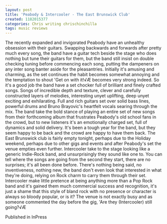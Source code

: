 ```yaml
---
layout: post
title: 'Peabody & Intercooler - The East Brunswick Club'
created: 1182015377
categories: Chris writing chrischinchilla
tags: music reviews
---
```


The recently expanded and invigorated Peabody have an unhealthy obsession with their guitars. Swapping backwards and forwards after pretty much every song, the band have a guitar tech beside the stage who does nothing but tune their guitars for them, but the band still insist on double checking tuning before commencing each song, putting the dampeners on any inter song banter aside for the pleasantries. Initially it's amusing and charming, as the set continues the habit becomes somewhat annoying and the temptation to shout 'Get on with it!√Æ becomes very strong indeed. So it's a good job the band have a set chocker full of brilliant and finely crafted songs. Songs of incredible depth and texture, clever and carefully constructed layers of melodies, interesting unyet uplifting, deep unyet exciting and exhilarating. Full and rich guitars set over solid bass lines, powerful drums and Bruno Brayovic's heartfelt vocals searing through the mix. The band take the bold stance of playing an entire set of new songs from their forthcoming album that frustrates Peabody's old school fans in the crowd, but to new listeners it's an emotionally charged set, full of dynamics and solid delivery. It's been a tough year for the band, but they seem happy to be back and the crowd are happy to have them back. The East Brunswick club is fairly empty tonight, perhaps due to the Holiday weekend, perhaps due to other gigs and events and after Peabody's set the venue empties even further. Intercooler take to the stage looking like a generic Indie-Rock band, and unsurprisingly they sound like one to. You can tell where the songs are going from the second they start, there are no surprises; it's all been done before. There's nothing being said, no inventiveness, nothing new, the band don't even look that interested in what they're doing, relying on Rock charm to carry them through their set. Intercooler make little pretence at being anything more than a Pop Rock band and it's gained them much commercial success and recognition, it's just a shame that this style of bland rock with no presence or character is always so bloody popular, or is it? The venue is not exactly busy and as someone commented the day before the gig, 'Are they (Intercooler) still going?√Æ

Published in InPress
